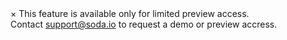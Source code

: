 <div class="info">
  <span class="closebtn" onclick="this.parentElement.style.display='none';">&times;</span>
  This feature is available only for limited preview access. <br />Contact <a href="mailto:support@soda.io">support@soda.io</a> to request a demo or preview accress. 
</div>